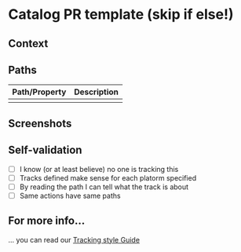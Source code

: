 # Catalog PR template (skip if else!)  

## Context  
[//]: # (Explain the context of your tracks so we can help you better)  

## Paths  
[//]: # (Describe the paths or properties you are adding)  

| Path/Property | Description |
|---------------|-------------|
|  |  |


## Screenshots  
[//]: # (Screenshots showing the view or the flow to be tracked are much appreciated!)  

## Self-validation  
[//]: # (Does your track check the following?)  

- [ ] I know (or at least believe) no one is tracking this  
- [ ] Tracks defined make sense for each platorm specified   
- [ ] By reading the path I can tell what the track is about  
- [ ] Same actions have same paths

## For more info...  
... you can read our [Tracking style Guide](https://github.com/mercadolibre/melidata-catalog/wiki/Tracking-Style-Guide)
